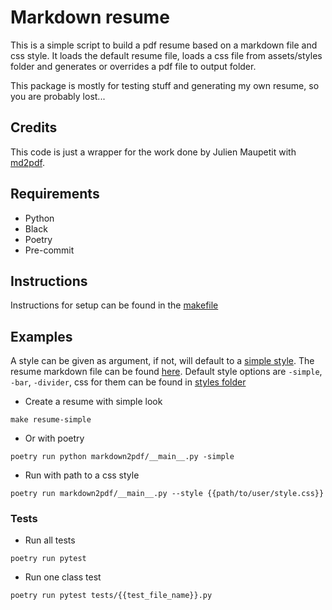 # Markdown resume

This is a simple script to build a pdf resume based on a markdown file and css style.
It loads the default resume file, loads a css file from assets/styles folder and generates or overrides a pdf file to
output folder.

This package is mostly for testing stuff and generating my own resume, so you are probably lost...

## Credits

This code is just a wrapper for the work done by Julien Maupetit with [md2pdf](https://github.com/jmaupetit/md2pdf).

## Requirements

- Python
- Black
- Poetry
- Pre-commit

## Instructions

Instructions for setup can be found in the [makefile](./makefile)

## Examples

A style can be given as argument, if not, will default to a [simple style](markdown2pdf/assets/styles/simple-style.css).
The resume markdown file can be found [here](markdown2pdf/assets/resume.md).
Default style options are `-simple`, `-bar`, `-divider`, css for them can be found in [styles folder](./markdown2pdf/assets/styles/)

- Create a resume with simple look

```shell
make resume-simple
```

- Or with poetry

```shell
poetry run python markdown2pdf/__main__.py -simple
```

- Run with path to a css style

```shell
poetry run markdown2pdf/__main__.py --style {{path/to/user/style.css}}
```

### Tests

- Run all tests

```shell
poetry run pytest
```

- Run one class test

```shell
poetry run pytest tests/{{test_file_name}}.py
```

